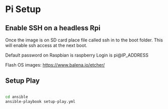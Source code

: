 # Pi Setup

## Enable SSH on a headless Rpi

Once the image is on SD card place file called ssh in to the boot folder. This will enable ssh access at the next boot.

Default password on Raspbian is raspberry
Login is pi@IP_ADDRESS

Flash OS images: https://www.balena.io/etcher/

## Setup Play

```bash

cd ansible
ansible-playbook setup-play.yml
```